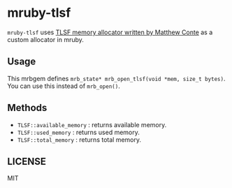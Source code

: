 # mruby-tlsf

`mruby-tlsf` uses [TLSF memory allocator written by Matthew Conte](https://github.com/mattconte/tlsf) as a custom allocator in mruby.

## Usage

This mrbgem defines `mrb_state* mrb_open_tlsf(void *mem, size_t bytes)`.
You can use this instead of `mrb_open()`.

## Methods

* `TLSF::available_memory` : returns available memory.
* `TLSF::used_memory` : returns used memory.
* `TLSF::total_memory` : returns total memory.

## LICENSE

MIT

